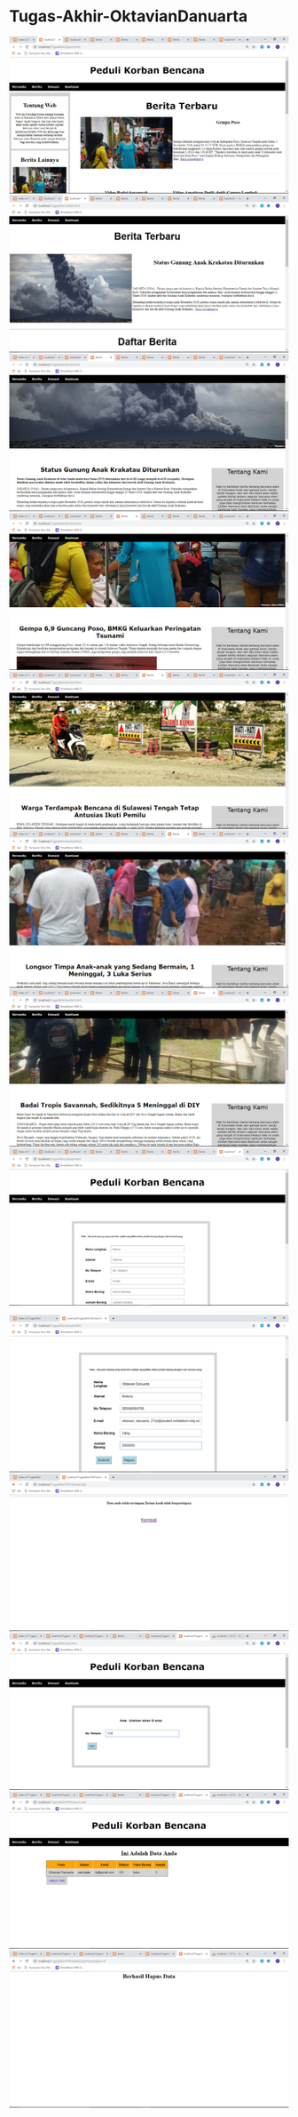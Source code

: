 # Tugas-Akhir-OktavianDanuarta
![alt text](https://github.com/Danuoke/Tugas-Akhir-OktavianDanuarta/blob/master/Screenshot%20Hasil/Screenshot%20(199).png)
![alt text](https://github.com/Danuoke/Tugas-Akhir-OktavianDanuarta/blob/master/Screenshot%20Hasil/Screenshot%20(200).png)
![alt text](https://github.com/Danuoke/Tugas-Akhir-OktavianDanuarta/blob/master/Screenshot%20Hasil/Screenshot%20(201).png)
![alt text](https://github.com/Danuoke/Tugas-Akhir-OktavianDanuarta/blob/master/Screenshot%20Hasil/Screenshot%20(202).png)
![alt text](https://github.com/Danuoke/Tugas-Akhir-OktavianDanuarta/blob/master/Screenshot%20Hasil/Screenshot%20(203).png)
![alt text](https://github.com/Danuoke/Tugas-Akhir-OktavianDanuarta/blob/master/Screenshot%20Hasil/Screenshot%20(204).png)
![alt text](https://github.com/Danuoke/Tugas-Akhir-OktavianDanuarta/blob/master/Screenshot%20Hasil/Screenshot%20(205).png)
![alt text](https://github.com/Danuoke/Tugas-Akhir-OktavianDanuarta/blob/master/Screenshot%20Hasil/Screenshot%20(206).png)


![alt text](https://github.com/Danuoke/Tugas-Akhir-OktavianDanuarta/blob/master/Screenshot%20Hasil/Screenshot%20(195).png)
![alt text](https://github.com/Danuoke/Tugas-Akhir-OktavianDanuarta/blob/master/Screenshot%20Hasil/Screenshot%20(196).png)
![alt text](https://github.com/Danuoke/Tugas-Akhir-OktavianDanuarta/blob/master/Screenshot%20Hasil/Screenshot%20(208).png)
![alt text](https://github.com/Danuoke/Tugas-Akhir-OktavianDanuarta/blob/master/Screenshot%20Hasil/Screenshot%20(209).png)
![alt text](https://github.com/Danuoke/Tugas-Akhir-OktavianDanuarta/blob/master/Screenshot%20Hasil/Screenshot%20(210).png)
